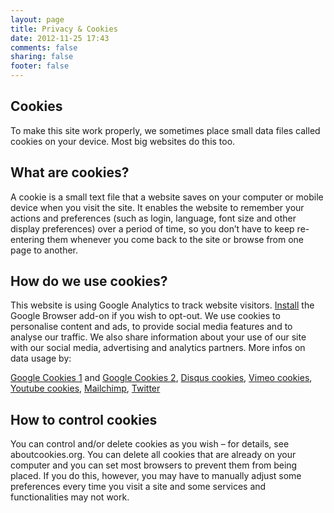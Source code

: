 ```yaml
---
layout: page
title: Privacy & Cookies
date: 2012-11-25 17:43
comments: false
sharing: false
footer: false
---
```

<h2 id="cookies">Cookies</h2>
To make this site work properly, we sometimes place small data files called cookies on your device. Most big websites do this too.

## What are cookies?
A cookie is a small text file that a website saves on your computer or mobile device when you visit the site. It enables the website to remember your actions and preferences (such as login, language, font size and other display preferences) over a period of time, so you don’t have to keep re-entering them whenever you come back to the site or browse from one page to another. 

## How do we use cookies?
This website is using Google Analytics to track website visitors. <a href="https://tools.google.com/dlpage/gaoptout?hl=en-GB" target="_blank">Install</a> the Google Browser add-on if you wish to opt-out. We use cookies to personalise content and ads, to provide social media features and to analyse our traffic. We also share information about your use of our site with our social media, advertising and analytics partners. More infos on data usage by:

<a href="http://www.google.com/intl/en/policies/privacy/partners/">Google Cookies 1</a> and <a href="http://www.google.com/intl/en/policies/privacy/partners/">Google Cookies 2</a>, <a href="http://www.google.com/intl/en/policies/privacy/partners/">Disqus cookies</a>, <a href="http://www.google.com/intl/en/policies/privacy/partners/">Vimeo cookies</a>, <a href="http://www.google.com/intl/en/policies/privacy/partners/">Youtube cookies</a>, <a href="http://mailchimp.com/legal/privacy/">Mailchimp</a>, <a href="https://twitter.com/privacy?lang=en">Twitter</a>

## How to control cookies
You can control and/or delete cookies as you wish – for details, see aboutcookies.org. You can delete all cookies that are already on your computer and you can set most browsers to prevent them from being placed. If you do this, however, you may have to manually adjust some preferences every time you visit a site and some services and functionalities may not work.
